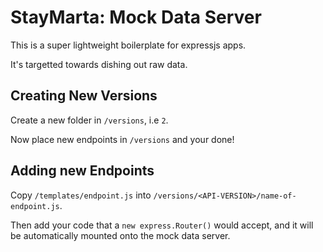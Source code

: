 # StayMarta: Mock Data Server

This is a super lightweight boilerplate for expressjs apps.

It's targetted towards dishing out raw data.

## Creating New Versions

Create a new folder in `/versions`, i.e `2`.

Now place new endpoints in `/versions` and your done!

## Adding new Endpoints

Copy `/templates/endpoint.js` into `/versions/<API-VERSION>/name-of-endpoint.js`.

Then add your code that a `new express.Router()` would accept, and it will be automatically
mounted onto the mock data server.

